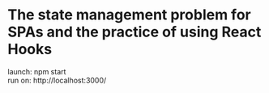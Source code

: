 # The state management problem for SPAs and the practice of using React Hooks
launch: npm start  
run on: http://localhost:3000/
